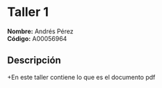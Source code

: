 # Taller 1
**Nombre:** Andrés Pérez  
**Código:** A00056964
## Descripción
+En este taller contiene lo que es el documento pdf
